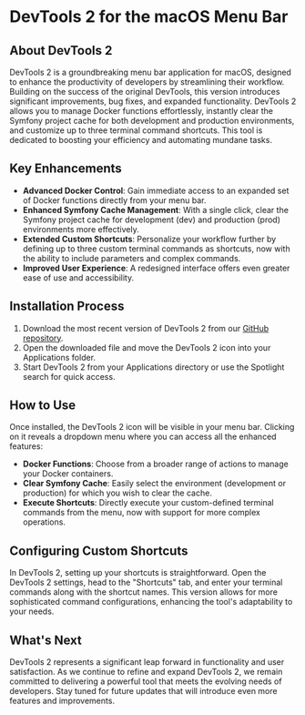 # DevTools 2 for the macOS Menu Bar

## About DevTools 2

DevTools 2 is a groundbreaking menu bar application for macOS, designed to enhance the productivity of developers by streamlining their workflow. Building on the success of the original DevTools, this version introduces significant improvements, bug fixes, and expanded functionality. DevTools 2 allows you to manage Docker functions effortlessly, instantly clear the Symfony project cache for both development and production environments, and customize up to three terminal command shortcuts. This tool is dedicated to boosting your efficiency and automating mundane tasks.

## Key Enhancements

- **Advanced Docker Control**: Gain immediate access to an expanded set of Docker functions directly from your menu bar.
- **Enhanced Symfony Cache Management**: With a single click, clear the Symfony project cache for development (dev) and production (prod) environments more effectively.
- **Extended Custom Shortcuts**: Personalize your workflow further by defining up to three custom terminal commands as shortcuts, now with the ability to include parameters and complex commands.
- **Improved User Experience**: A redesigned interface offers even greater ease of use and accessibility.

## Installation Process

1. Download the most recent version of DevTools 2 from our [GitHub repository](https://github.com/marcbuetti/DevTools/releases).
2. Open the downloaded file and move the DevTools 2 icon into your Applications folder.
3. Start DevTools 2 from your Applications directory or use the Spotlight search for quick access.

## How to Use

Once installed, the DevTools 2 icon will be visible in your menu bar. Clicking on it reveals a dropdown menu where you can access all the enhanced features:

- **Docker Functions**: Choose from a broader range of actions to manage your Docker containers.
- **Clear Symfony Cache**: Easily select the environment (development or production) for which you wish to clear the cache.
- **Execute Shortcuts**: Directly execute your custom-defined terminal commands from the menu, now with support for more complex operations.

## Configuring Custom Shortcuts

In DevTools 2, setting up your shortcuts is straightforward. Open the DevTools 2 settings, head to the "Shortcuts" tab, and enter your terminal commands along with the shortcut names. This version allows for more sophisticated command configurations, enhancing the tool's adaptability to your needs.

## What's Next

DevTools 2 represents a significant leap forward in functionality and user satisfaction. As we continue to refine and expand DevTools 2, we remain committed to delivering a powerful tool that meets the evolving needs of developers. Stay tuned for future updates that will introduce even more features and improvements.
